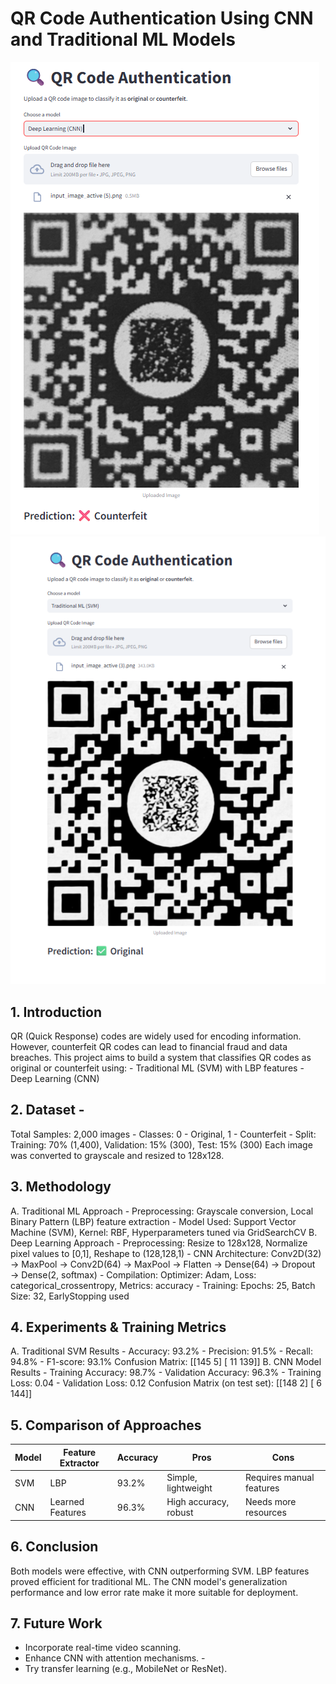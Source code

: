 # QR Code Authentication Using CNN and Traditional ML Models 

![image alt](https://github.com/nilwagh8800/QR-Code-Authentication-Using-CNN-and-Traditional-ML-Models/blob/b77cf64bf23be60a31b0ce759f8d0cb7c1b60efc/Counterfeit.png) 
![image alt](https://github.com/nilwagh8800/QR-Code-Authentication-Using-CNN-and-Traditional-ML-Models/blob/b77cf64bf23be60a31b0ce759f8d0cb7c1b60efc/Original.png)

 ## 1. Introduction 
QR (Quick Response) codes are widely used for encoding information. However, counterfeit 
QR codes can lead to financial fraud and data breaches. This project aims to build a system 
that classifies QR codes as original or counterfeit using: - Traditional ML (SVM) with LBP features - Deep Learning (CNN) 

## 2. Dataset - 
Total Samples: 2,000 
images - Classes: 0 - Original, 1 - Counterfeit - Split: Training: 70% (1,400), Validation: 15% (300), Test: 15% (300) 
Each image was converted to grayscale and resized to 128x128. 

## 3. Methodology 
  A. Traditional ML Approach - Preprocessing: Grayscale conversion, Local Binary Pattern (LBP) feature extraction - Model Used: Support Vector Machine (SVM), Kernel: RBF, Hyperparameters tuned via 
GridSearchCV 
 B. Deep Learning Approach - Preprocessing: Resize to 128x128, Normalize pixel values to [0,1], Reshape to (128,128,1) - CNN Architecture: Conv2D(32) → MaxPool → Conv2D(64) → MaxPool → Flatten → 
Dense(64) → Dropout → Dense(2, softmax) - Compilation: Optimizer: Adam, Loss: categorical_crossentropy, Metrics: accuracy - Training: Epochs: 25, Batch Size: 32, EarlyStopping used 

## 4. Experiments & Training Metrics 
 A. Traditional SVM Results - Accuracy: 93.2% - Precision: 91.5% - Recall: 94.8% - F1-score: 93.1% 
Confusion Matrix: 
[[145   5] 
[ 11 139]] 
 B. CNN Model Results - Training Accuracy: 98.7% - Validation Accuracy: 96.3% - Training Loss: 0.04 - Validation Loss: 0.12 
Confusion Matrix (on test set): 
[[148   2] 
[  6 144]] 

## 5. Comparison of Approaches 
| Model | Feature Extractor | Accuracy | Pros                |                 Cons     | 
|-------|-------------------|----------|-------------------- |--------------------------| 
| SVM   | LBP               | 93.2%    | Simple, lightweight | Requires manual features | 
| CNN   | Learned Features  | 96.3%    | High accuracy, robust | Needs more resources   | 

## 6. Conclusion 
Both models were effective, with CNN outperforming SVM. LBP features proved efficient for 
traditional ML. The CNN model's generalization performance and low error rate make it 
more suitable for deployment. 

## 7. Future Work 
- Incorporate real-time video scanning.
- Enhance CNN with attention mechanisms. -
- Try transfer learning (e.g., MobileNet or ResNet). 
